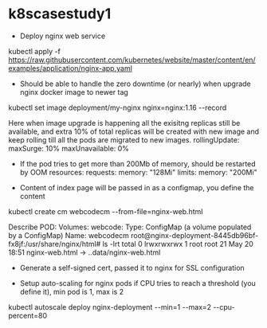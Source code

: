 # k8scasestudy1
-	Deploy nginx web service


kubectl apply -f https://raw.githubusercontent.com/kubernetes/website/master/content/en/examples/application/nginx-app.yaml

-	Should be able to handle the zero downtime (or nearly) when upgrade nginx docker image to newer tag

kubectl set image deployment/my-nginx nginx=nginx:1.16 --record

Here when image upgrade is happening all the exisitng replicas still be available, and extra 10% of total replicas will be created with new image and keep rolling till all the pods are migrated to new images.
      rollingUpdate:
        maxSurge: 10%
        maxUnavailable: 0%

-	If the pod tries to get more than 200Mb of memory, should be restarted by OOM
        resources:
          requests:
            memory: "128Mi"
          limits:
            memory: "200Mi"
       
-	Content of index page will be passed in as a configmap, you define the content

 kubectl create cm webcodecm --from-file=nginx-web.html
 
 Describe POD:
 Volumes:
  webcode:
    Type:      ConfigMap (a volume populated by a ConfigMap)
    Name:      webcodecm
root@nginx-deployment-8445db96bf-fx8jf:/usr/share/nginx/html# ls -lrt
total 0
lrwxrwxrwx 1 root root 21 May 20 18:51 nginx-web.html -> ..data/nginx-web.html

-	Generate a self-signed cert, passed it to nginx for SSL configuration


-	Setup auto-scaling for nginx pods if CPU tries to reach a threshold (you define it), min pod is 1, max is 2

kubectl autoscale deploy nginx-deployment --min=1 --max=2 --cpu-percent=80
